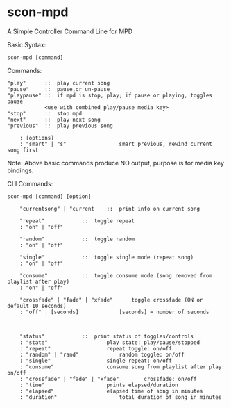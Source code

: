 # scon-mpd

A Simple Controller Command Line for MPD

Basic Syntax:

	scon-mpd [command]

Commands:

	"play"		::	play current song
	"pause" 	::	pause,or un-pause
	"playpause"	::	if mpd is stop, play; if pause or playing, toggles pause
				<use with combined play/pause media key>
	"stop"		::	stop mpd
	"next" 		::	play next song
	"previous" 	::	play previous song

		: [options]
		: "smart" | "s"					smart previous, rewind current song first

Note: Above basic commands produce NO output, purpose is for media key bindings.

CLI Commands:
	
	scon-mpd [command] [option]

		"currentsong" | "current	::	print info on current song

		"repeat"			::	toggle repeat
		: "on" | "off"

		"random"			::	toggle random
		: "on" | "off"

		"single"			::	toggle single mode (repeat song)
		: "on" | "off"
	
		"consume"			::	toggle consume mode (song removed from playlist after play)
		: "on" | "off"

		"crossfade" | "fade" | "xfade"		toggle crossfade (ON or default 10 seconds)
		: "off" | [seconds]				[seconds] = number of seconds



		"status"			::	print status of toggles/controls
		: "state"					play state: play/pause/stopped
		: "repeat"					repeat toggle: on/off
		: "random" | "rand"				random toggle: on/off
		: "single"					single repeat: on/off
		: "consume"					consume song from playlist after play: on/off
		: "crossfade" | "fade" | "xfade"		crossfade: on/off
		: "time"					prints elapsed/duration
		: "elapsed"					elapsed time of song in minutes
		: "duration"					total duration of song in minutes
	
